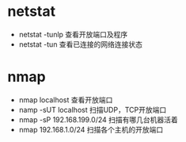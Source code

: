 # netstat

* netstat -tunlp 查看开放端口及程序
* netstat -tun 查看已连接的网络连接状态


# nmap

* nmap localhost  查看开放端口
* namp -sUT localhost 扫描UDP，TCP开放端口
* nmap -sP 192.168.199.0/24 扫描有哪几台机器活着
* nmap 192.168.1.0/24 扫描各个主机的开放端口


